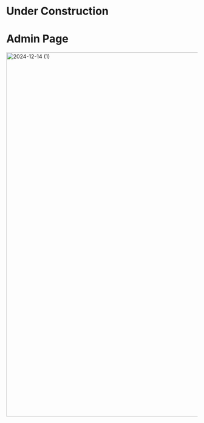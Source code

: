 # Under Construction

# Admin Page
<img width="960" alt="2024-12-14 (1)" src="https://github.com/user-attachments/assets/c25cbee9-7365-465f-867c-3783310498e9" />

